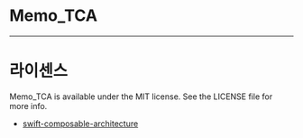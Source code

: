 # Memo_TCA
---
# 라이센스
Memo_TCA is available under the MIT license. See the LICENSE file for more info.
- [swift-composable-architecture](https://github.com/pointfreeco/swift-composable-architecture)


